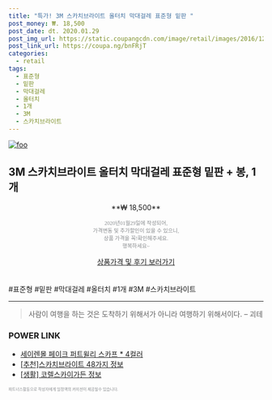 ```yaml
--- 
title: "특가! 3M 스카치브라이트 올터치 막대걸레 표준형 밑판 " 
post_money: ₩. 18,500 
post_date: dt. 2020.01.29 
post_img_url: https://static.coupangcdn.com/image/retail/images/2016/12/01/18/9/a1fcc64c-5d78-4b55-a2a9-00b58997dede.jpg 
post_link_url: https://coupa.ng/bnFRjT 
categories: 
  - retail 
tags: 
  - 표준형 
  - 밑판 
  - 막대걸레 
  - 올터치 
  - 1개 
  - 3M 
  - 스카치브라이트 
--- 
```

[![foo](https://static.coupangcdn.com/image/retail/images/2016/12/01/18/9/a1fcc64c-5d78-4b55-a2a9-00b58997dede.jpg)](https://coupa.ng/bnFRjT) 

## 3M 스카치브라이트 올터치 막대걸레 표준형 밑판 + 봉, 1개 
<p style="text-align: center;">**₩ 18,500**</p> 
<p style="text-align: center;"><span style="color: #898c8f; font-family: Georgia,Times,serif; font-size: 0.75em;">2020년01월29일에 작성되어, <br>가격변동 및 추가할인이 있을 수 있으니,<br> 상품 가격을 꼭!확인해주세요.<br>행복하세요~</span> 
</p>	 
<div markdown="0" style="text-align: center;"><a href="https://coupa.ng/bnFRjT" class="btn btn--success">상품가격 및 후기 보러가기</a></div> 
<br><br> 
  #표준형 #밑판 #막대걸레 #올터치 #1개 #3M #스카치브라이트 
<hr> 

> 사람이 여행을 하는 것은 도착하기 위해서가 아니라 여행하기 위해서이다. – 괴테 


### POWER LINK

* <a href="https://blog.naver.com/sakai111/221784321842" target="_blank">세이렌몰 페이크 퍼트윌리 스카프 * 4컬러</a>
* <a href="https://blog.naver.com/fasyy4321/221788458373" target="_blank">[추천]스카치브라이트 48가지 정보</a>
* <a href="https://blog.naver.com/sakai111/221762546230" target="_blank"> [생활] 코렐스카이가든 정보 </a>

<span style="color: #898c8f; font-family: Georgia,Times,serif; font-size: 0.55em;">파트너스활동으로 작성자에게 일정액의 커미션이 제공될수 있습니다.</span> 
